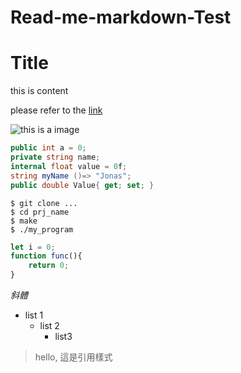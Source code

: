 # Read-me-markdown-Test

# Title

this is content

please refer to the [link](https://github.com)

![this is a image](https://unity-chan.com/event/c86/WebPlayer/license_logo.png)

```C#
public int a = 0;
private string name;
internal float value = 0f;
string myName ()=> "Jonas";
public double Value{ get; set; }
```

```sheel
$ git clone ...
$ cd prj_name
$ make
$ ./my_program
```

```js
let i = 0;
function func(){
    return 0;
}
```

*斜體*

 - list 1
    - list 2
        - list3

> hello, 這是引用樣式

